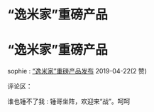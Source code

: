 # “逸米家”重磅产品

# “逸米家”重磅产品

sophie : [“](https://mp.weixin.qq.com/s/WAEz6tjLpSal8nJEI5i46A)[逸米家](https://mp.weixin.qq.com/s/WAEz6tjLpSal8nJEI5i46A)[”](https://mp.weixin.qq.com/s/WAEz6tjLpSal8nJEI5i46A)[重磅产品发布](https://mp.weixin.qq.com/s/WAEz6tjLpSal8nJEI5i46A) 2019-04-22(2 赞)

评论区：

谁也锤不了我 : 锤哥坐阵，欢迎来“战”。呵呵